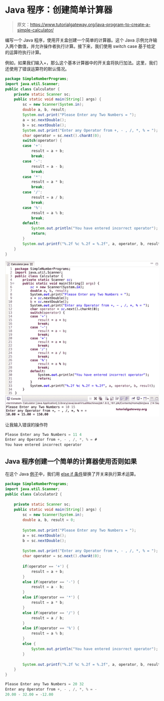 # Java 程序：创建简单计算器

> 原文：<https://www.tutorialgateway.org/java-program-to-create-a-simple-calculator/>

编写一个 Java 程序，使用开关盒创建一个简单的计算器。这个 Java 示例允许输入两个数值，并允许操作者执行计算。接下来，我们使用 switch case 基于给定的运算符执行计算。

例如，如果我们输入+，那么这个基本计算器中的开关盒将执行加法。这里，我们还使用了错误运算符的默认情况。

```java
package SimpleNumberPrograms;
import java.util.Scanner;
public class Calculator {
	private static Scanner sc;
	public static void main(String[] args) {
		sc = new Scanner(System.in);
		double a, b, result;	
		System.out.print("Please Enter any Two Numbers = ");
		a = sc.nextDouble();
		b = sc.nextDouble();	
		System.out.print("Enter any Operator from +, - , /, *, % = ");
		char operator = sc.next().charAt(0);	
		switch(operator) {
		case '+':
			result = a + b;
			break;
		case '-':
			result = a - b;
			break;
		case '*':
			result = a * b;
			break;
		case '/':
			result = a / b;
			break;
		case '%':
			result = a % b;
			break;
		default:
			System.out.println("You have entered incorrect operator");
			return;
		}		
		System.out.printf("%.2f %c %.2f = %.2f", a, operator, b, result);
	}
}
```

![Java Program to create a Simple Calculator 1](img/f29964c5d5f7ee09b523808f7e2b05e0.png)

让我输入错误的操作符

```java
Please Enter any Two Numbers = 11 4
Enter any Operator from +, - , /, *, % = #
You have entered incorrect operator
```

## Java 程序创建一个简单的计算器使用否则如果

在这个 Java [例子](https://www.tutorialgateway.org/learn-java-programs/)中，我们用 [else if 条件](https://www.tutorialgateway.org/java-else-if-statement/)替换了开关来执行算术运算。

```java
package SimpleNumberPrograms;
import java.util.Scanner;
public class Calculator2 {

	private static Scanner sc;
	public static void main(String[] args) {
		sc = new Scanner(System.in);
		double a, b, result = 0;

		System.out.print("Please Enter any Two Numbers = ");
		a = sc.nextDouble();
		b = sc.nextDouble();

		System.out.print("Enter any Operator from +, - , /, *, % = ");
		char operator = sc.next().charAt(0);

		if(operator == '+') {
			result = a + b;
		}
		else if(operator == '-') {
			result = a - b;
		}
		else if(operator == '*') {
			result = a * b;
		}
		else if(operator == '/') {
			result = a / b;
		}
		else if(operator == '%') {
			result = a % b;
		}
		else {
			System.out.println("You have entered incorrect operator");
		}

		System.out.printf("%.2f %c %.2f = %.2f", a, operator, b, result);
	}
}
```

```java
Please Enter any Two Numbers = 20 32
Enter any Operator from +, - , /, *, % = -
20.00 - 32.00 = -12.00
```